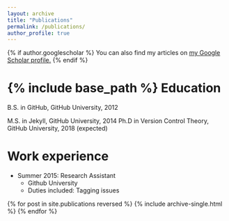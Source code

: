 ```yaml
---
layout: archive
title: "Publications"
permalink: /publications/
author_profile: true
---
```


{% if author.googlescholar %}
  You can also find my articles on <u><a href="{{author.googlescholar}}">my Google Scholar profile</a>.</u>
{% endif %}

{% include base_path %}
Education
======
B.S. in GitHub, GitHub University, 2012

M.S. in Jekyll, GitHub University, 2014
Ph.D in Version Control Theory, GitHub University, 2018 (expected)

Work experience
======
* Summer 2015: Research Assistant
  * Github University
  * Duties included: Tagging issues


{% for post in site.publications reversed %}
  {% include archive-single.html %}
{% endfor %}
